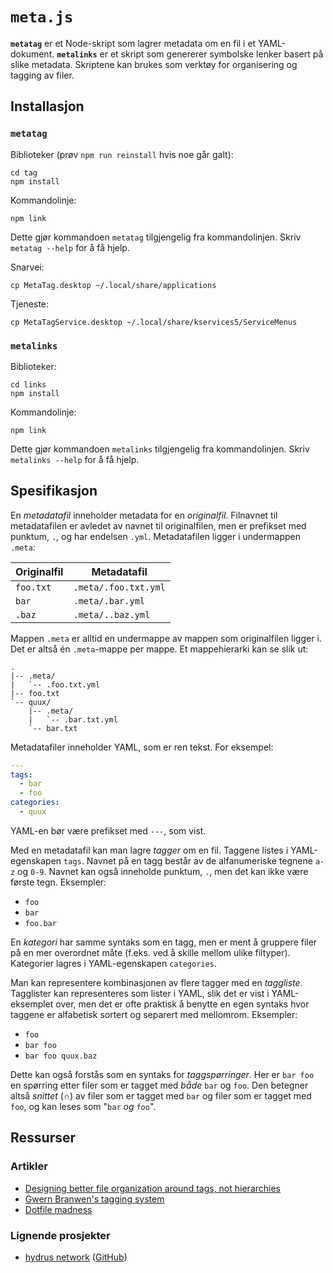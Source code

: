 `meta.js`
=========

**`metatag`** er et Node-skript som lagrer metadata om en fil i et YAML-dokument. **`metalinks`**  er et skript som genererer symbolske lenker basert på slike metadata. Skriptene kan brukes som verktøy for organisering og tagging av filer.

Installasjon
------------

### `metatag`

Biblioteker (prøv `npm run reinstall` hvis noe går galt):

    cd tag
    npm install

Kommandolinje:

    npm link

Dette gjør kommandoen `metatag` tilgjengelig fra kommandolinjen. Skriv `metatag --help` for å få hjelp.

Snarvei:

    cp MetaTag.desktop ~/.local/share/applications

Tjeneste:

    cp MetaTagService.desktop ~/.local/share/kservices5/ServiceMenus

### `metalinks`

Biblioteker:

    cd links
    npm install

Kommandolinje:

    npm link

Dette gjør kommandoen `metalinks` tilgjengelig fra kommandolinjen. Skriv `metalinks --help` for å få hjelp.

Spesifikasjon
-------------

En *metadatafil* inneholder metadata for en *originalfil*. Filnavnet til metadatafilen er avledet av navnet til originalfilen, men er prefikset med punktum, `.`, og har endelsen `.yml`. Metadatafilen ligger i undermappen `.meta`:

| Originalfil | Metadatafil          |
| ----------- | -------------------- |
| `foo.txt`   | `.meta/.foo.txt.yml` |
| `bar`       | `.meta/.bar.yml`     |
| `.baz`      | `.meta/..baz.yml`    |

Mappen `.meta` er alltid en undermappe av mappen som originalfilen ligger i. Det er altså én `.meta`-mappe per mappe. Et mappehierarki kan se slik ut:

```
.
|-- .meta/
|   `-- .foo.txt.yml
|-- foo.txt
`-- quux/
    |-- .meta/
    |   `-- .bar.txt.yml
    `-- bar.txt
```

Metadatafiler inneholder YAML, som er ren tekst. For eksempel:

```yaml
---
tags:
  - bar
  - foo
categories:
  - quux
```

YAML-en bør være prefikset med `---`, som vist.

Med en metadatafil kan man lagre *tagger* om en fil. Taggene listes i YAML-egenskapen `tags`. Navnet på en tagg består av de alfanumeriske tegnene `a-z` og `0-9`. Navnet kan også inneholde punktum, `.`, men det kan ikke være første tegn. Eksempler:

-   `foo`
-   `bar`
-   `foo.bar`

En *kategori* har samme syntaks som en tagg, men er ment å gruppere filer på en mer overordnet måte (f.eks. ved å skille mellom ulike filtyper). Kategorier lagres i YAML-egenskapen `categories`.

Man kan representere kombinasjonen av flere tagger med en *taggliste*. Tagglister kan representeres som lister i YAML, slik det er vist i YAML-eksemplet over, men det er ofte praktisk å benytte en egen syntaks hvor taggene er alfabetisk sortert og separert med mellomrom. Eksempler:

-   `foo`
-   `bar foo`
-   `bar foo quux.baz`

Dette kan også forstås som en syntaks for *taggspørringer*. Her er `bar foo` en spørring etter filer som er tagget med *både* `bar` og `foo`. Den betegner altså *snittet* (&cap;) av filer som er tagget med `bar` og filer som er tagget med `foo`, og kan leses som "`bar` *og* `foo`".

Ressurser
---------

### Artikler

-   [Designing better file organization around tags, not hierarchies](http://www.nayuki.io/page/designing-better-file-organization-around-tags-not-hierarchies)
-   [Gwern Branwen's tagging system](http://www.gwern.net/About#confidence-tags)
-   [Dotfile madness](https://0x46.net/thoughts/2019/02/01/dotfile-madness/)

### Lignende prosjekter

-   [hydrus network](http://hydrusnetwork.github.io/hydrus/) ([GitHub](https://github.com/hydrusnetwork/hydrus))
